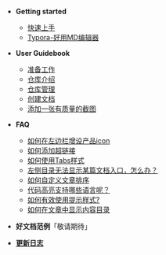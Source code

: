 
- **Getting started**

  - [快速上手](guick_start.md)
  - [Typora-好用MD编辑器](typora_github.md)

- **User Guidebook**

  - [准备工作](before_work.md)
  - [仓库介绍](repository.md)
  - [仓库管理](duty.md)
  - [创建文档](create.md)
  - [添加一张有质量的截图](capture.md)

- **FAQ**

  - [如何在左边栏增设产品icon](FAQ_icon.md)
  - [如何添加超链接](FAQ_link.md)
  - [如何使用Tabs样式](FAQ_tabs.md)
  - [左侧目录无法显示某篇文档入口，怎么办？](FAQ_menu.md)
  - [如何自定义文章排序](FAQ_order.md)
  - [代码高亮支持哪些语言呢？](FAQ_code.md)
  - [如何有效使用提示样式?](FAQ_notice.md)
  - [如何在文章中显示内容目录](FAQ_content-menu.md)

- **好文档范例**「敬请期待」
- **[更新日志](changelog.md)**

